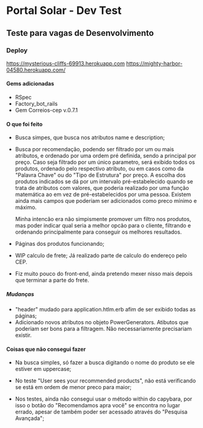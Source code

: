 # Portal Solar - Dev Test

## Teste para vagas de Desenvolvimento

### Deploy

https://mysterious-cliffs-69913.herokuapp.com
https://mighty-harbor-04580.herokuapp.com/

#### Gems adicionadas

- RSpec
- Factory_bot_rails
- Gem Correios-cep v.0.7.1

#### O que foi feito
  - Busca simpes, que busca nos atributos name e description;
  
  - Busca por recomendação, podendo ser filtrado por um ou mais atributos, e ordenado por uma ordem pré definida, sendo a principal por preço. 
    Caso seja filtrado por um único parametro, será exibido todos os produtos, ordenado pelo respectivo atributo, ou em casos como da "Palavra Chave" ou do "Tipo de Estrutura" por preço.
    A escolha dos produtos indicados se dá por um intervalo pré-estabelecido quando se trata de atributos com valores, que poderia realizado por uma função matemática ao em vez de pré-estabelecidos por uma pessoa.
    Existem ainda mais campos que poderiam ser adicionados como preco mínimo e máximo.

    Minha intencão era não simpismente promover um filtro nos produtos, mas poder indicar qual seria a melhor opcão para o cliente, filtrando e ordenando principalmente para conseguir os melhores resultados.

  - Páginas dos produtos funcionando;

  - WIP calculo de frete; Já realizado parte de calculo do endereço pelo CEP.

  - Fiz muito pouco do front-end, ainda pretendo mexer nisso mais depois que terminar a parte do frete.

##### Mudanças
  - "header" mudado para application.htlm.erb afim de ser exibido todas as páginas;
  - Adicionado novos atributos no objeto PowerGenerators. Atibutos que poderiam ser bons para a filtragem. Não necessariamente precisariam existir.


#### Coisas que não consegui fazer
  - Na busca simples, só fazer a busca digitando o nome do produto se ele estiver em uppercase;

  - No teste "User sees your recommended products", não está verificando se está em ordem de menor preco para maior;

  - Nos testes, ainda não consegui usar o método within do capybara, por isso o botão do "Recomendamos apra você" se encontra no lugar errado, apesar de também poder ser acessado através do "Pesquisa Avançada";
